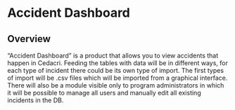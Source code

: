 # Accident Dashboard
## Overview
“Accident Dashboard” is a product that allows you to view accidents that happen in Cedacri. 
Feeding the tables with data will be in different ways, for each type of incident there could be its own type of import. 
The first types of import will be .csv files which will be imported from a graphical interface. 
There will also be a module visible only to program administrators in which it will be possible to manage all users and manually edit all existing incidents in the DB.
